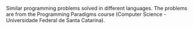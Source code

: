 Similar programming problems solved in different languages. The problems are from the Programming Paradigms course (Computer Science - Universidade Federal de Santa Catarina).
